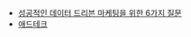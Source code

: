 - [성공적인 데이터 드리븐 마케팅을 위한 6가지 질문](http://magazine.ditoday.com/%EC%84%B1%EA%B3%B5%EC%A0%81%EC%9D%B8-%EB%8D%B0%EC%9D%B4%ED%84%B0-%EB%93%9C%EB%A6%AC%EB%B8%90-%EB%A7%88%EC%BC%80%ED%8C%85%EC%9D%84-%EC%9C%84%ED%95%9C-6%EA%B0%80%EC%A7%80-%EC%A7%88%EB%AC%B8/)
- [애드테크](https://terms.naver.com/entry.nhn?docId=3582200&cid=59088&categoryId=59096#TABLE_OF_CONTENT5)